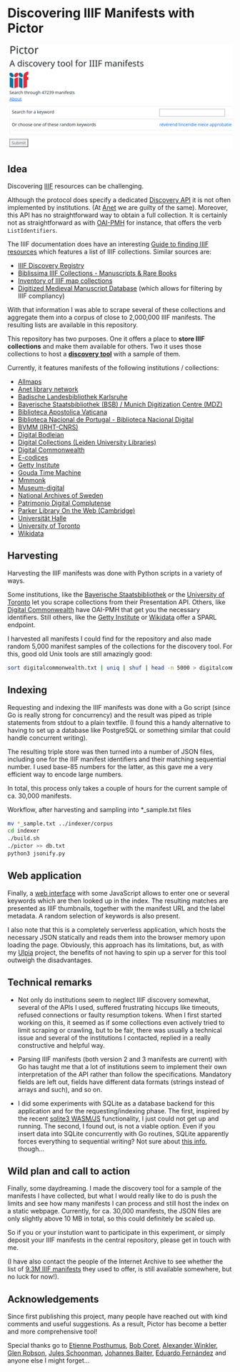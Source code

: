 # Discovering IIIF Manifests with Pictor

![screenshot.png](screenshot.png)

## Idea

Discovering [IIIF](https://iiif.io/) resources can be challenging.

Although the protocol does specify a dedicated [Discovery API](https://iiif.io/api/discovery/1.0/) it is not often implemented by institutions. (At [Anet](https://anet.be) we are guilty of the same). Moreover, this API has no straightforward way to obtain a full collection. It is certainly not as straightforward as with [OAI-PMH](https://www.openarchives.org/pmh/) for instance, that offers the verb `ListIdentifiers`.

The IIIF documentation does have an interesting [Guide to finding IIIF resources](https://iiif.io/guides/finding_resources/) which features a list of IIIF collections. Similar sources are:

- [IIIF Discovery Registry](https://registry.iiif.io/)
- [Biblissima IIIF Collections - Manuscripts & Rare Books](https://iiif.biblissima.fr/collections/)
- [Inventory of IIIF map collections](https://allmaps.org/)
- [Digitized Medieval Manuscript Database](https://digitizedmedievalmanuscripts.org/data#) (which allows for filtering by IIIF compliancy)

With that information I was able to scrape several of these collections and aggregate them into a corpus of close to 2,000,000 IIIF manifests. The resulting lists are available in this repository.

This repository has two purposes. One it offers a place to **store IIIF collections** and make them available for others. Two it uses those collections to host a [**discovery tool**](https://tomdeneire.github.io/pictor/) with a sample of them.

Currently, it features manifests of the following institutions / collections:

- [Allmaps](https://allmaps.org)
- [Anet library network](https://www.uantwerpen.be/en/projects/anet/)
- [Badische Landesbibliothek Karlsruhe](https://www.blb-karlsruhe.de/)
- [Bayerische Staatsbibliothek (BSB) / Munich Digitization Centre (MDZ)](https://www.digitale-sammlungen.de/en/)
- [Biblioteca Apostolica Vaticana](https://www.vaticanlibrary.va/)
- [Biblioteca Nacional de Portugal - Biblioteca Nacional Digital](https://bndigital.bnportugal.gov.pt/)
- [BVMM (IRHT-CNRS)](https://bvmm.irht.cnrs.fr/)
- [Digital Bodleian](https://digital.bodleian.ox.ac.uk/)
- [Digital Collections (Leiden University Libraries)](https://digitalcollections.universiteitleiden.nl/)
- [Digital Commonwealth](https://digitalcommonwealth.org/)
- [E-codices](https://e-codices.unifr.ch/en)
- [Getty Institute](https://iiif.io/guides/guides/search.getty.edu/)
- [Gouda Time Machine](https://www.goudatijdmachine.nl/)
- [Mmmonk](https://www.mmmonk.be/)
- [Museum-digital](https://www.museum-digital.de/)
- [National Archives of Sweden](https://riksarkivet.se/)
- [Patrimonio Digital Complutense](https://patrimoniodigital.ucm.es/s/patrimonio/page/inicio)
- [Parker Library On the Web (Cambridge)](https://parker.stanford.edu/parker/)
- [Universität Halle](https://digitale.bibliothek.uni-halle.de/)
- [University of Toronto](https://collections.library.utoronto.ca/)
- [Wikidata](https://www.wikidata.org/)

## Harvesting

Harvesting the IIIF manifests was done with Python scripts in a variety of ways.

Some institutions, like the [Bayerische Staatsbibliothek](https://www.digitale-sammlungen.de/en/) or the [University of Toronto](https://collections.library.utoronto.ca/) let you scrape collections from their Presentation API. Others, like [Digital Commonwealth](https://digitalcommonwealth.org/) have OAI-PMH that get you the necessary identifiers. Still others, like the [Getty Institute](https://iiif.io/guides/guides/search.getty.edu/) or [Wikidata](https://www.wikidata.org/) offer a SPARL endpoint.

I harvested all manifests I could find for the repository and also made random 5,000 manifest samples of the collections for the discovery tool. For this, good old Unix tools are still amazingly good:

```bash
sort digitalcommonwealth.txt | uniq | shuf | head -n 5000 > digitalcommonwealth_sample.txt
```

## Indexing

Requesting and indexing the IIIF manifests was done with a Go script (since Go is really strong for concurrency) and the result was piped as triple statements from stdout to a plain textfile. (I found this a handy alternative to having to set up a database like PostgreSQL or something similar that could handle concurrent writing).

The resulting triple store was then turned into a number of JSON files, including one for the IIIF manifest identifiers and their matching sequential number. I used base-85 numbers for the latter, as this gave me a very efficient way to encode large numbers.

In total, this process only takes a couple of hours for the current sample of ca. 30,000 manifests.

Workflow, after harvesting and sampling into *_sample.txt files

``` bash
mv *_sample.txt ../indexer/corpus
cd indexer
./build.sh
./pictor >> db.txt
python3 jsonify.py
```

## Web application

Finally, a [web interface](https://tomdeneire.github.io/pictor/) with some JavaScript allows to enter one or several keywords which are then looked up in the index. The resulting matches are presented as IIIF thumbnails, together with the manifest URL and the label metadata. A random selection of keywords is also present.

I also note that this is a completely serverless application, which hosts the necessary JSON statically and reads them into the browser memory upon loading the page. Obviously, this approach has its limitations, but, as with my [Ulpia](https://github.com/TomDeneire/ulpia) project, the benefits of not having to spin up a server for this tool outweigh the disadvantages.

## Technical remarks

- Not only do institutions seem to neglect IIIF discovery somewhat, several of the APIs I used, suffered frustrating hiccups like timeouts, refused connections or faulty resumption tokens. When I first started working on this, it seemed as if some collections even actively tried to limit scraping or crawling, but to be fair, there was usually a technical issue and several of the institutions I contacted, replied in a really constructive and helpful way.

- Parsing IIIF manifests (both version 2 and 3 manifests are current) with Go has taught me that a lot of institutions seem to implement their own interpretation of the API rather than follow the specifications. Mandatory fields are left out, fields have different data formats (strings instead of arrays and such), and so on.

- I did some experiments with SQLite as a database backend for this application and for the requesting/indexing phase. The first, inspired by the recent [sqlite3 WASM/JS](https://sqlite.org/wasm/doc/ckout/index.md) functionality, I just could not get up and running. The second, I found out, is not a viable option. Even if you insert data into SQLite concurrently with Go routines, SQLite apparently forces everything to sequential writing? Not sure about [this info](https://www.sqlite.org/threadsafe.html), though...

## Wild plan and call to action

Finally, some daydreaming. I made the discovery tool for a sample of the manifests I have collected, but what I would really like to do is push the limits and see how many manifests I can process and still host the index on a static webpage. Currently, for ca. 30,000 manifests, the JSON files are only slightly above 10 MB in total, so this could definitely be scaled up.

So if you or your instution want to participate in this experiment, or simply deposit your IIIF manifests in the central repository, please get in touch with me.

(I have also contact the people of the Internet Archive to see whether the list of [9.3M IIIF manifests](https://blog.archive.org/2015/10/23/zoom-in-to-9-3-million-internet-archive-books-and-images-through-iiif/) they used to offer, is still available somewhere, but no luck for now!).

## Acknowledgements

Since first publishing this project, many people have reached out with kind comments and useful suggestions. As a result, Pictor has become a better and more comprehensive tool!

Special thanks go to [Etienne Posthumus](https://github.com/epoz), [Bob Coret](https://twitter.com/coret), [Alexander Winkler](https://github.com/aliwink), [Glen Robson](https://github.com/glenrobson), [Jules Schoonman](https://sammeltassen.nl/), [Johannes Baiter](https://github.com/jbaiter), [Eduardo Fernández](https://orcid.org/0000-0001-9864-8734) and anyone else I might forget...
